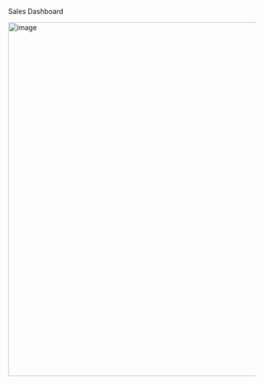 Sales Dashboard

<img width="1193" height="721" alt="image" src="https://github.com/user-attachments/assets/01263a5d-7441-46db-bee6-054457773425" />

